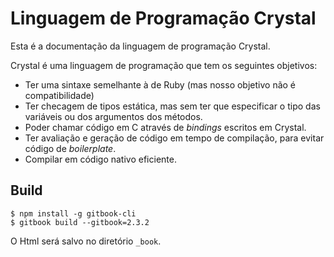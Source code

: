 # Linguagem de Programação Crystal

Esta é a documentação da linguagem de programação Crystal.

Crystal é uma linguagem de programação que tem os seguintes objetivos:

* Ter uma sintaxe semelhante à de Ruby (mas nosso objetivo não é compatibilidade)
* Ter checagem de tipos estática, mas sem ter que especificar o tipo das variáveis ou dos argumentos dos métodos.
* Poder chamar código em C através de _bindings_ escritos em Crystal.
* Ter avaliação e geração de código em tempo de compilação, para evitar código de _boilerplate_.
* Compilar em código nativo eficiente.


## Build

```
$ npm install -g gitbook-cli
$ gitbook build --gitbook=2.3.2
```

O Html será salvo no diretório `_book`.
